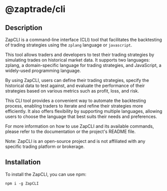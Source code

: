 # @zaptrade/cli

## Description

ZapCLI is a command-line interface (CLI) tool that facilitates the backtesting of trading strategies using the `zplang` language or `javascript`.

This tool allows traders and developers to test their trading strategies by simulating trades on historical market data. It supports two languages: zplang, a domain-specific language for trading strategies, and JavaScript, a widely-used programming language.

By using ZapCLI, users can define their trading strategies, specify the historical data to test against, and evaluate the performance of their strategies based on various metrics such as profit, loss, and risk.

This CLI tool provides a convenient way to automate the backtesting process, enabling traders to iterate and refine their strategies more efficiently. It also offers flexibility by supporting multiple languages, allowing users to choose the language that best suits their needs and preferences.

For more information on how to use ZapCLI and its available commands, please refer to the documentation or the project's README file.

Note: ZapCLI is an open-source project and is not affiliated with any specific trading platform or brokerage.


## Installation

To install the ZapCLI, you can use npm:

```
npm i -g ZapCLI
```

